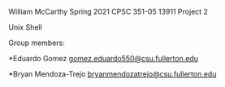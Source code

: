 William McCarthy
Spring 2021 CPSC 351-05 13911
Project 2

Unix Shell

Group members:

*Eduardo Gomez gomez.eduardo550@csu.fullerton.edu

*Bryan Mendoza-Trejo bryanmendozatrejo@csu.fullerton.edu

